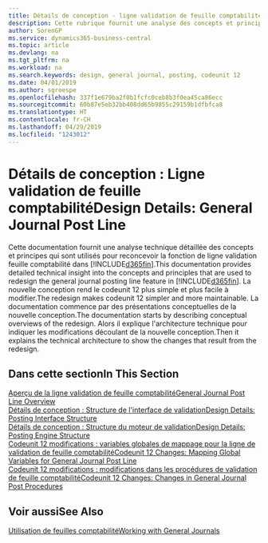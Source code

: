```yaml
---
title: Détails de conception - ligne validation de feuille comptabilité | Microsoft Docs
description: Cette rubrique fournit une analyse des concepts et principes qui sont utilisés pour reconcevoir la fonction de ligne validation feuille comptabilité dans Business Central.
author: SorenGP
ms.service: dynamics365-business-central
ms.topic: article
ms.devlang: na
ms.tgt_pltfrm: na
ms.workload: na
ms.search.keywords: design, general journal, posting, codeunit 12
ms.date: 04/01/2019
ms.author: sgroespe
ms.openlocfilehash: 337f1e679ba2f0b1fcfc0ceb8b3f0ea45ca86ecc
ms.sourcegitcommit: 60b87e5eb32bb408dd65b9855c29159b1dfbfca8
ms.translationtype: HT
ms.contentlocale: fr-CH
ms.lasthandoff: 04/29/2019
ms.locfileid: "1243012"
---
```

# <a name="design-details-general-journal-post-line"></a><span data-ttu-id="b15d4-103">Détails de conception : Ligne validation de feuille comptabilité</span><span class="sxs-lookup"><span data-stu-id="b15d4-103">Design Details: General Journal Post Line</span></span>
<span data-ttu-id="b15d4-104">Cette documentation fournit une analyse technique détaillée des concepts et principes qui sont utilisés pour reconcevoir la fonction de ligne validation feuille comptabilité dans [!INCLUDE[d365fin](includes/d365fin_md.md)].</span><span class="sxs-lookup"><span data-stu-id="b15d4-104">This documentation provides detailed technical insight into the concepts and principles that are used to redesign the general journal posting line feature in [!INCLUDE[d365fin](includes/d365fin_md.md)].</span></span> <span data-ttu-id="b15d4-105">La nouvelle conception rend le codeunit 12 plus simple et plus facile à modifier.</span><span class="sxs-lookup"><span data-stu-id="b15d4-105">The redesign makes codeunit 12 simpler and more maintainable.</span></span> <span data-ttu-id="b15d4-106">La documentation commence par des présentations conceptuelles de la nouvelle conception.</span><span class="sxs-lookup"><span data-stu-id="b15d4-106">The documentation starts by describing conceptual overviews of the redesign.</span></span> <span data-ttu-id="b15d4-107">Alors il explique l'architecture technique pour indiquer les modifications découlant de la nouvelle conception.</span><span class="sxs-lookup"><span data-stu-id="b15d4-107">Then it explains the technical architecture to show the changes that result from the redesign.</span></span>  

## <a name="in-this-section"></a><span data-ttu-id="b15d4-108">Dans cette section</span><span class="sxs-lookup"><span data-stu-id="b15d4-108">In This Section</span></span>  
[<span data-ttu-id="b15d4-109">Aperçu de la ligne validation de feuille comptabilité</span><span class="sxs-lookup"><span data-stu-id="b15d4-109">General Journal Post Line Overview</span></span>](design-details-general-journal-post-line-overview.md)  
[<span data-ttu-id="b15d4-110">Détails de conception : Structure de l'interface de validation</span><span class="sxs-lookup"><span data-stu-id="b15d4-110">Design Details: Posting Interface Structure</span></span>](design-details-posting-interface-structure.md)  
[<span data-ttu-id="b15d4-111">Détails de conception : Structure du moteur de validation</span><span class="sxs-lookup"><span data-stu-id="b15d4-111">Design Details: Posting Engine Structure</span></span>](design-details-posting-engine-structure.md)  
[<span data-ttu-id="b15d4-112">Codeunit 12 modifications : variables globales de mappage pour la ligne de validation de feuille comptabilité</span><span class="sxs-lookup"><span data-stu-id="b15d4-112">Codeunit 12 Changes: Mapping Global Variables for General Journal Post Line</span></span>](design-details-codeunit-12-changes-mapping-global-variables-for-general-journal-post-line.md)  
[<span data-ttu-id="b15d4-113">Codeunit 12 modifications : modifications dans les procédures de validation de feuille comptabilité</span><span class="sxs-lookup"><span data-stu-id="b15d4-113">Codeunit 12 Changes: Changes in General Journal Post Procedures</span></span>](design-details-codeunit-12-changes-changes-in-general-journal-post-procedures.md)  

## <a name="see-also"></a><span data-ttu-id="b15d4-114">Voir aussi</span><span class="sxs-lookup"><span data-stu-id="b15d4-114">See Also</span></span>  
[<span data-ttu-id="b15d4-115">Utilisation de feuilles comptabilité</span><span class="sxs-lookup"><span data-stu-id="b15d4-115">Working with General Journals</span></span>](ui-work-general-journals.md)
